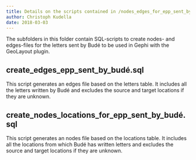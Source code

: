 ```yaml
---
title: Details on the scripts contained in /nodes_edges_for_epp_sent_by_budé/
author: Christoph Kudella
date: 2018-03-03
---
```

The subfolders in this folder contain SQL-scripts to create nodes- and edges-files for the letters sent by Budé to be used in Gephi with the GeoLayout plugin.

## create_edges_epp_sent_by_budé.sql
This script generates an edges file based on the letters table. It includes all the letters written by Budé and excludes the source and target locations if they are unknown.

## create_nodes_locations_for_epp_sent_by_budé.sql
This script generates an nodes file based on the locations table. It includes all the locations from which Budé has written letters and excludes the source and target locations if they are unknown.
